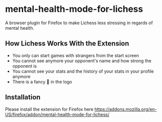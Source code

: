 # mental-health-mode-for-lichess
A browser plugin for Firefox to make Lichess less stressing in regards of mental health.

## How Lichess Works With the Extension

* You only can start games with strangers from the start screen
* You cannot see anymore your opponent's name and how strong the opponent is
* You cannot see your stats and the history of your stats in your profile anymore
* There is a fancy 🧘 in the logo

## Installation
Please install the extension for Firefox here https://addons.mozilla.org/en-US/firefox/addon/mental-health-mode-for-lichess/
